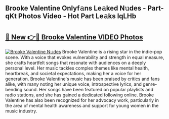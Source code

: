 ## Brooke Valentine Onlyf𝚊ns Le𝚊ked N𝚞des - Part-qKt Photos Video - Hot Part Le𝚊ks lqLHb

# <h2><a href="http://ab97866.deff.icu/?id=Brooke+Valentine">🔗 New 👉🔴 Brooke Valentine VIDEO Photos</a></h2>

[![Brooke Valentine N𝚞des](https://i.imgur.com/rIISA9y.gif)](http://ab97866.deff.icu/?id=Brooke+Valentine)
Brooke Valentine is a rising star in the indie-pop scene. With a voice that evokes vulnerability and strength in equal measure, she crafts heartfelt songs that resonate with audiences on a deeply personal level. Her music tackles complex themes like mental health, heartbreak, and societal expectations, making her a voice for her generation. Brooke Valentine's music has been praised by critics and fans alike, with many noting her unique voice, introspective lyrics, and genre-bending sound. Her songs have been featured on popular playlists and radio stations, and she has gained a dedicated following online. Brooke Valentine has also been recognized for her advocacy work, particularly in the area of mental health awareness and support for young women in the music industry.
